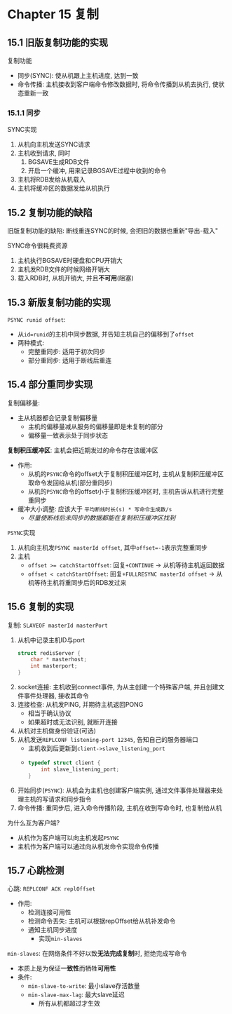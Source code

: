 # Chapter 15 复制

## 15.1 旧版复制功能的实现

复制功能
- 同步(SYNC): 使从机跟上主机进度, 达到一致
- 命令传播: 主机接收到客户端命令修改数据时, 将命令传播到从机去执行, 使状态重新一致

### 15.1.1 同步

SYNC实现
1. 从机向主机发送SYNC请求
2. 主机收到请求, 同时
    1. BGSAVE生成RDB文件
    2. 开启一个缓冲, 用来记录BGSAVE过程中收到的命令
3. 主机将RDB发给从机载入
4. 主机将缓冲区的数据发给从机执行

## 15.2 复制功能的缺陷

旧版复制功能的缺陷: 断线重连SYNC的时候, 会把旧的数据也重新"导出-载入"

SYNC命令很耗费资源
1. 主机执行BGSAVE时硬盘和CPU开销大
2. 主机发RDB文件的时候网络开销大
3. 载入RDB时, 从机开销大, 并且**不可用**(阻塞)


## 15.3 新版复制功能的实现

`PSYNC runid offset`: 
- 从`id=runid`的主机中同步数据, 并告知主机自己的偏移到了`offset`
- 两种模式:
    - 完整重同步: 适用于初次同步
    - 部分重同步: 适用于断线后重连

## 15.4 部分重同步实现 

复制偏移量:
- 主从机器都会记录复制偏移量
    - 主机的偏移量减从服务的偏移量即是未复制的部分
    - 偏移量一致表示处于同步状态

**复制积压缓冲区**: 主机会把近期发过的命令存在该缓冲区
- 作用:
    - 从机的`PSYNC`命令的offset大于复制积压缓冲区时, 主机从复制积压缓冲区取命令发回给从机(部分重同步)
    - 从机的`PSYNC`命令的offset小于复制积压缓冲区时, 主机告诉从机进行完整重同步
- 缓冲大小调整: 应该大于 `平均断线时长(s) * 写命令生成数/s`
    - *尽量使断线后未同步的数据都能在复制积压缓冲区找到*

`PSYNC`实现 
1. 从机向主机发`PSYNC masterId offset`, 其中`offset=-1`表示完整重同步
2. 主机
    - `offset >= catchStartOffset`: 回复`+CONTINUE` -> 从机等待主机返回数据
    - `offset < catchStartOffset`: 回复`+FULLRESYNC masterId offset` -> 从机等待主机将重同步后的RDB发过来


## 15.6 复制的实现

复制: `SLAVEOF masterId masterPort`
1. 从机中记录主机ID与port
    ```cpp
    struct redisServer {
        char * masterhost;
        int masterport;     
    }
2. socket连接: 主机收到connect事件, 为从主创建一个特殊客户端, 并且创建文件事件处理器, 接收其命令
3. 连接检查: 从机发PING, 并期待主机返回PONG
    - 相当于确认协议
    - 如果超时或无法识别, 就断开连接
4. 从机对主机做身份验证(可选)
5. 从机发送`REPLCONF listening-port 12345`, 告知自己的服务器端口
    - 主机收到后更新到`client->slave_listening_port`
    -   ```cpp
        typedef struct client {
            int slave_listening_port; 
        }
        ```
6. 开始同步(`PSYNC`): 从机会为主机也创建客户端实例, 通过文件事件处理器来处理主机的写请求和同步指令
7. 命令传播: 重同步后, 进入命令传播阶段, 主机在收到写命令时, 也复制给从机



为什么互为客户端?
- 从机作为客户端可以向主机发起`PSYNC`
- 主机作为客户端可以通过向从机发命令实现命令传播

## 15.7 心跳检测

心跳: `REPLCONF ACK replOffset`
- 作用: 
    - 检测连接可用性
    - 检测命令丢失: 主机可以根据repOffset给从机补发命令
    - 通知主机同步进度
        - 实现`min-slaves`

`min-slaves`: 在网络条件不好以致**无法完成复制**时, 拒绝完成写命令
- 本质上是为保证**一致性**而牺牲**可用性**
- 条件:
    - `min-slave-to-write`: 最小slave存活数量
    - `min-slave-max-lag`: 最大slave延迟
        - 所有从机都超过才生效

